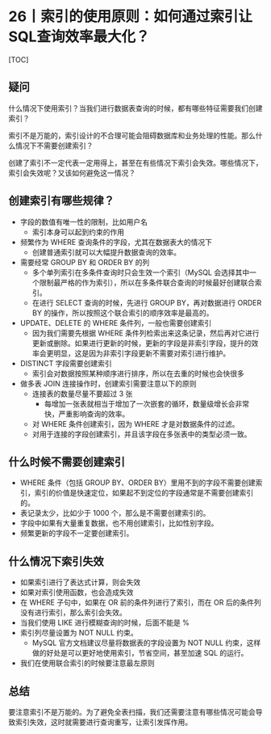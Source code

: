 # 26丨索引的使用原则：如何通过索引让SQL查询效率最大化？

[TOC]

## 疑问

什么情况下使用索引？当我们进行数据表查询的时候，都有哪些特征需要我们创建索引？

索引不是万能的，索引设计的不合理可能会阻碍数据库和业务处理的性能。那么什么情况下不需要创建索引？

创建了索引不一定代表一定用得上，甚至在有些情况下索引会失效。哪些情况下，索引会失效呢？又该如何避免这一情况？

## 创建索引有哪些规律？

-   字段的数值有唯一性的限制，比如用户名
    -   索引本身可以起到约束的作用
-   频繁作为 WHERE 查询条件的字段，尤其在数据表大的情况下
    -   创建普通索引就可以大幅提升数据查询的效率。
-   需要经常 GROUP BY 和 ORDER BY 的列
    -   多个单列索引在多条件查询时只会生效一个索引（MySQL 会选择其中一个限制最严格的作为索引），所以在多条件联合查询的时候最好创建联合索引。
    -   在进行 SELECT 查询的时候，先进行 GROUP BY，再对数据进行 ORDER BY 的操作，所以按照这个联合索引的顺序效率是最高的。
-   UPDATE、DELETE 的 WHERE 条件列，一般也需要创建索引
    -   因为我们需要先根据 WHERE 条件列检索出来这条记录，然后再对它进行更新或删除。如果进行更新的时候，更新的字段是非索引字段，提升的效率会更明显，这是因为非索引字段更新不需要对索引进行维护。
-   DISTINCT 字段需要创建索引
    -   索引会对数据按照某种顺序进行排序，所以在去重的时候也会快很多
-   做多表 JOIN 连接操作时，创建索引需要注意以下的原则
    -   连接表的数量尽量不要超过 3 张
        -   每增加一张表就相当于增加了一次嵌套的循环，数量级增长会非常快，严重影响查询的效率。
    -   对 WHERE 条件创建索引，因为 WHERE 才是对数据条件的过滤。
    -   对用于连接的字段创建索引，并且该字段在多张表中的类型必须一致。

## 什么时候不需要创建索引

-   WHERE 条件（包括 GROUP BY、ORDER BY）里用不到的字段不需要创建索引，索引的价值是快速定位，如果起不到定位的字段通常是不需要创建索引的。
-   表记录太少，比如少于 1000 个，那么是不需要创建索引的。
-   字段中如果有大量重复数据，也不用创建索引，比如性别字段。
-   频繁更新的字段不一定要创建索引。

## 什么情况下索引失效

-   如果索引进行了表达式计算，则会失效
-   如果对索引使用函数，也会造成失效
-   在 WHERE 子句中，如果在 OR 前的条件列进行了索引，而在 OR 后的条件列没有进行索引，那么索引会失效。
-   当我们使用 LIKE 进行模糊查询的时候，后面不能是 %
-   索引列尽量设置为 NOT NULL 约束。
    -   MySQL 官方文档建议尽量将数据表的字段设置为 NOT NULL 约束，这样做的好处是可以更好地使用索引，节省空间，甚至加速 SQL 的运行。
-   我们在使用联合索引的时候要注意最左原则

## 总结

要注意索引不是万能的。为了避免全表扫描，我们还需要注意有哪些情况可能会导致索引失效，这时就需要进行查询重写，让索引发挥作用。